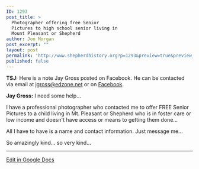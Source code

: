 ```yaml
---
ID: 1293
post_title: >
  Photographer offering free Senior
  Pictures to high school senior living in
  Mount Pleasant or Shepherd
author: Jon Morgan
post_excerpt: ""
layout: post
permalink: 'http://www.shepherdhistory.org?p=1293&preview=true&preview_id=1293'
published: false
---
```

<strong>TSJ:</strong> Here is a note Jay Gross posted on Facebook. He can be contacted via email at <a href="mailto:jgross@edzone.net">jgross@edzone.net</a> or on <a href="https://www.facebook.com/jgross811">Facebook</a>.

<b>Jay Gross:</b> I need some help...

I have a professional photographer who contacted me to offer FREE Senior Pictures to a child living in Mt. Pleasant or Shepherd who is in foster care or low income and doesn't have access or means to getting them done...

All I have to have is a name and contact information. Just message me...

So amazingly kind... so very kind...

<hr />

<a href="https://docs.google.com/document/d/1NFss_HDDtQyxtTPt2SivB0e7KTaAyljy-5C501l5n_0/edit?usp=sharing">Edit in Google Docs</a>